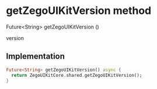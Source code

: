 


# getZegoUIKitVersion method








Future&lt;String> getZegoUIKitVersion
()





<p>version</p>



## Implementation

```dart
Future<String> getZegoUIKitVersion() async {
  return ZegoUIKitCore.shared.getZegoUIKitVersion();
}
```







